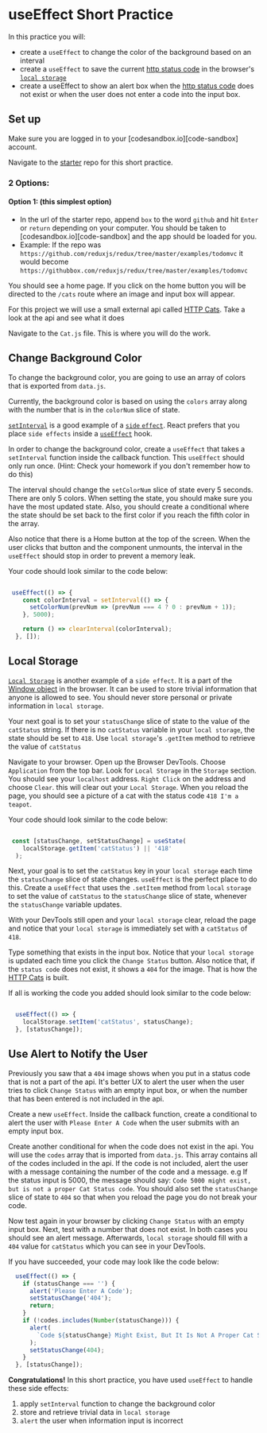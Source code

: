 # useEffect Short Practice

In this practice you will:

- create a `useEffect` to change the color of the background based on an
  interval
- create a `useEffect` to save the current [http status code][status-codes] in
  the browser's [`local storage`][local-storage]
- create a useEffect to show an alert box when the [http status
  code][status-codes] does not exist or when the user does not enter a code into
  the input box.

## Set up

Make sure you are logged in to your [codesandbox.io][code-sandbox] account.

Navigate to the [starter][starter] repo for this short practice.

### 2 Options:

#### Option 1: (this simplest option)

- In the url of the starter repo, append `box` to the word `github` and hit
  `Enter` or `return` depending on your computer. You should be taken to
  [codesandbox.io][code-sandbox] and the app should be loaded for you.
- Example: If the repo was
  `https://github.com/reduxjs/redux/tree/master/examples/todomvc` it would
  become `https://githubbox.com/reduxjs/redux/tree/master/examples/todomvc`

You should see a home page. If you click on the home button you will be directed
to the `/cats` route where an image and input box will appear.

For this project we will use a small external api called [HTTP Cats][http-cats].
Take a look at the api and see what it does

Navigate to the `Cat.js` file. This is where you will do the work.

## Change Background Color

To change the background color, you are going to use an array of colors that is
exported from `data.js`.

Currently, the background color is based on using the `colors` array along with
the number that is in the `colorNum` slice of state.

[`setInterval`][set-interval] is a good example of a [`side`
`effect`][side-effects]. React prefers that you place `side effects` inside a
[`useEffect`][use-effect] hook.

In order to change the background color, create a `useEffect` that takes a
`setInterval` function inside the callback function. This `useEffect` should
only run once. (Hint: Check your homework if you don't remember how to do this)

The interval should change the `setColorNum` slice of state every 5 seconds.
There are only 5 colors. When setting the state, you should make sure you have
the most updated state. Also, you should create a conditional where the state
should be set back to the first color if you reach the fifth color in the array.

Also notice that there is a Home button at the top of the screen. When the user
clicks that button and the component unmounts, the interval in the `useEffect`
should stop in order to prevent a memory leak.

Your code should look similar to the code below:

```js

 useEffect(() => {
    const colorInterval = setInterval(() => {
      setColorNum(prevNum => (prevNum === 4 ? 0 : prevNum + 1));
    }, 5000);

    return () => clearInterval(colorInterval);
  }, []);

```

## Local Storage

[`Local Storage`][local-storage] is another example of a `side effect`. It is a
part of the [Window object][window-object] in the browser. It can be used to
store trivial information that anyone is allowed to see. You should never store
personal or private information in `local storage`.

Your next goal is to set your `statusChange` slice of state to the value of the
`catStatus` string. If there is no `catStatus` variable in your `local storage`,
the state should be set to `418`. Use `local storage`'s `.getItem` method to
retrieve the value of `catStatus`

Navigate to your browser. Open up the Browser DevTools. Choose `Application`
from the top bar. Look for `Local Storage` in the `Storage` section. You should
see your `localhost` address. `Right Click` on the address and choose `Clear`.
this will clear out your `Local Storage`. When you reload the page, you should
see a picture of a cat with the status code `418 I'm a teapot`.

Your code should look similar to the code below:

```js

 const [statusChange, setStatusChange] = useState(
    localStorage.getItem('catStatus') || '418'
  );

```

Next, your goal is to set the `catStatus` key in your `local storage` each time
the `statusChange` slice of state changes. `useEffect` is the perfect place to
do this. Create a `useEffect` that uses the `.setItem` method from `local`
`storage` to set the value of `catStatus` to the `statusChange` slice of state,
whenever the `statusChange` variable updates.


With your DevTools still open and your `local storage` clear, reload the page
and notice that your `local storage` is immediately set with a `catStatus` of
`418`.

Type something that exists in the input box. Notice that your `local storage` is
updated each time you click the `Change Status` button. Also notice that, if the
`status code` does not exist, it shows a `404` for the image. That is how the
[HTTP Cats][http-cats] is built.

If all is working the code you added should look similar to the code below:

```js

  useEffect(() => {
    localStorage.setItem('catStatus', statusChange);
  }, [statusChange]);

```

## Use Alert to Notify the User

Previously you saw that a `404` image shows when you put in a status code that
is not a part of the api. It's better UX to alert the user when the user tries
to click `Change Status` with an empty input box, or when the number that has
been entered is not included in the api.

Create a new `useEffect`. Inside the callback function, create a conditional to
alert the user with `Please Enter A Code` when the user submits with an empty
input box.

Create another conditional for when the code does not exist in the api. You will
use the `codes` array that is imported from `data.js`. This array contains all
of the codes included in the api. If the code is not included, alert the user
with a message containing the number of the code and a message. e.g If the
status input is 5000, the message should say: `Code 5000 might exist, but is not
a proper Cat Status code`. You should also set the `statusChange` slice of state
to `404` so that when you reload the page you do not break your code.

Now test again in your browser by clicking `Change Status` with an empty input
box. Next, test with a number that does not exist. In both cases you should see
an alert message. Afterwards,  `local storage` should fill with a `404` value
for `catStatus` which you can see in your DevTools.

If you have succeeded, your code may look like the code below:

```js
  useEffect(() => {
    if (statusChange === '') {
      alert('Please Enter A Code');
      setStatusChange('404');
      return;
    }
    if (!codes.includes(Number(statusChange))) {
      alert(
        `Code ${statusChange} Might Exist, But It Is Not A Proper Cat Status Code`
      );
      setStatusChange(404);
    }
  }, [statusChange]);

```

**Congratulations!**
In this short practice, you have used `useEffect` to handle these side effects:

1. apply `setInterval` function to change the background color
2. store and retrieve trivial data in `local storage`
3. `alert` the user when information input is incorrect

[starter]: https://github.com/orgs/appacademy-starters/repositories?type=all
[http-cats]: https://http.cat/
[status-codes]: https://developer.mozilla.org/en-US/docs/Web/HTTP/Status
[set-interval]: https://developer.mozilla.org/en-US/docs/Web/API/setInterval
[use-effect]: https://reactjs.org/docs/hooks-effect.html
[local-storage]: https://developer.mozilla.org/en-US/docs/Web/API/Window/localStorage
[side-effects]: https://beta.reactjs.org/learn/keeping-components-pure#side-effects-unintended-consequences
[window-object]: https://developer.mozilla.org/en-US/docs/Web/API/Window